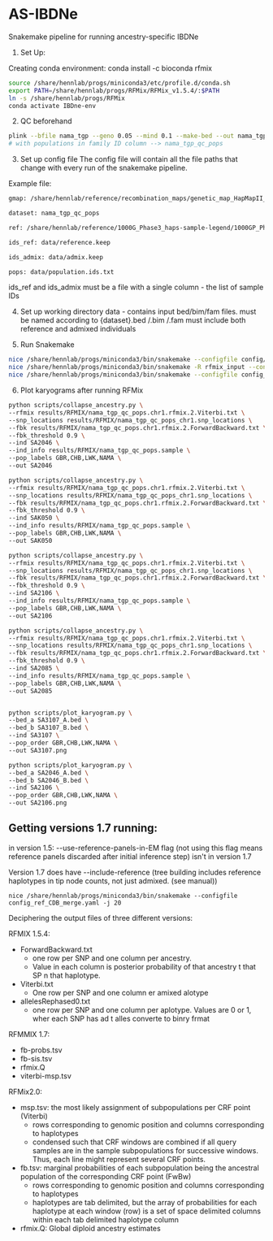 # AS-IBDNe
Snakemake pipeline for running ancestry-specific IBDNe


1. Set Up:

Creating conda environment:
conda install -c bioconda rfmix

```bash
source /share/hennlab/progs/miniconda3/etc/profile.d/conda.sh
export PATH=/share/hennlab/progs/RFMix/RFMix_v1.5.4/:$PATH
ln -s /share/hennlab/progs/RFMix
conda activate IBDne-env
```


2. QC beforehand
```bash
plink --bfile nama_tgp --geno 0.05 --mind 0.1 --make-bed --out nama_tgp_qc
# with populations in family ID column --> nama_tgp_qc_pops
```

3. Set up config file
The config file will contain all the file paths that change with every run of the snakemake pipeline.

Example file:
```bash
gmap: /share/hennlab/reference/recombination_maps/genetic_map_HapMapII_GRCh37/

dataset: nama_tgp_qc_pops

ref: /share/hennlab/reference/1000G_Phase3_haps-sample-legend/1000GP_Phase3/1000GP_Phase3

ids_ref: data/reference.keep

ids_admix: data/admix.keep

pops: data/population.ids.txt
```

ids_ref and ids_admix must be a file with a single column - the list of sample IDs

4. Set up working directory
data - contains input bed/bim/fam files. must be named according to {dataset}.bed /.bim /.fam
  must include both reference and admixed individuals

5. Run Snakemake

```bash
nice /share/hennlab/progs/miniconda3/bin/snakemake --configfile config/config.yaml -j 20
nice /share/hennlab/progs/miniconda3/bin/snakemake -R rfmix_input --configfile config/config.yaml -j 20
nice /share/hennlab/progs/miniconda3/bin/snakemake --configfile config_ref_CDB_merge.yaml -j 20
```

6. Plot karyograms after running RFMix

```bash
python scripts/collapse_ancestry.py \
--rfmix results/RFMIX/nama_tgp_qc_pops.chr1.rfmix.2.Viterbi.txt \
--snp_locations results/RFMIX/nama_tgp_qc_pops_chr1.snp_locations \
--fbk results/RFMIX/nama_tgp_qc_pops.chr1.rfmix.2.ForwardBackward.txt \
--fbk_threshold 0.9 \
--ind SA2046 \
--ind_info results/RFMIX/nama_tgp_qc_pops.sample \
--pop_labels GBR,CHB,LWK,NAMA \
--out SA2046

python scripts/collapse_ancestry.py \
--rfmix results/RFMIX/nama_tgp_qc_pops.chr1.rfmix.2.Viterbi.txt \
--snp_locations results/RFMIX/nama_tgp_qc_pops_chr1.snp_locations \
--fbk results/RFMIX/nama_tgp_qc_pops.chr1.rfmix.2.ForwardBackward.txt \
--fbk_threshold 0.9 \
--ind SAK050 \
--ind_info results/RFMIX/nama_tgp_qc_pops.sample \
--pop_labels GBR,CHB,LWK,NAMA \
--out SAK050

python scripts/collapse_ancestry.py \
--rfmix results/RFMIX/nama_tgp_qc_pops.chr1.rfmix.2.Viterbi.txt \
--snp_locations results/RFMIX/nama_tgp_qc_pops_chr1.snp_locations \
--fbk results/RFMIX/nama_tgp_qc_pops.chr1.rfmix.2.ForwardBackward.txt \
--fbk_threshold 0.9 \
--ind SA2106 \
--ind_info results/RFMIX/nama_tgp_qc_pops.sample \
--pop_labels GBR,CHB,LWK,NAMA \
--out SA2106

python scripts/collapse_ancestry.py \
--rfmix results/RFMIX/nama_tgp_qc_pops.chr1.rfmix.2.Viterbi.txt \
--snp_locations results/RFMIX/nama_tgp_qc_pops_chr1.snp_locations \
--fbk results/RFMIX/nama_tgp_qc_pops.chr1.rfmix.2.ForwardBackward.txt \
--fbk_threshold 0.9 \
--ind SA2085 \
--ind_info results/RFMIX/nama_tgp_qc_pops.sample \
--pop_labels GBR,CHB,LWK,NAMA \
--out SA2085


python scripts/plot_karyogram.py \
--bed_a SA3107_A.bed \
--bed_b SA3107_B.bed \
--ind SA3107 \
--pop_order GBR,CHB,LWK,NAMA \
--out SA3107.png

python scripts/plot_karyogram.py \
--bed_a SA2046_A.bed \
--bed_b SA2046_B.bed \
--ind SA2106 \
--pop_order GBR,CHB,LWK,NAMA \
--out SA2106.png


```

## Getting versions 1.7 running:

in version 1.5: --use-reference-panels-in-EM flag (not using this flag means reference panels discarded after initial inference step) isn't in version 1.7

Version 1.7 does have --include-reference (tree building includes reference haplotypes in tip node counts, not just admixed. (see manual))

```
nice /share/hennlab/progs/miniconda3/bin/snakemake --configfile config_ref_CDB_merge.yaml -j 20
```


Deciphering the output files of three different versions:

RFMIX 1.5.4:
- ForwardBackward.txt
    - one row per SNP and one column per ancestry.
    - Value in each column is posteriorprobability of that ancestryt that SP n that haplotype.
- Viterbi.txt
    - One rowper SNP and one columner amixed alotype
- allelesRephased0.txt
    - one rowper SNP and one column peraplotype. Values are 0or1, wher each SNP has ad t allesconverte to binry frmat

RFMMIX 1.7:
- fb-probs.tsv
- fb-sis.tsv
- rfmix.Q
- viterbi-msp.tsv

RFMix2.0:
- msp.tsv: the most likely assignment of subpopulations per CRF point (Viterbi)
    - rows corresponding to genomic position and columns corresponding to haplotypes
    - condensed such that CRF windows are combined if all query samples are in the sample subpopulations for successive windows. Thus, each line might represent several CRF points.
- fb.tsv: marginal probabilities of each subpopulation being the ancestral population of the corresponding CRF point (FwBw)
    - rows corresponding to genomic position and columns corresponding to haplotypes
    - haplotypes are tab delimited, but the array of probabilities for each haplotype at each window (row) is a set of space delimited columns within each tab delimited haplotype   column
- rfmix.Q: Global diploid ancestry estimates
